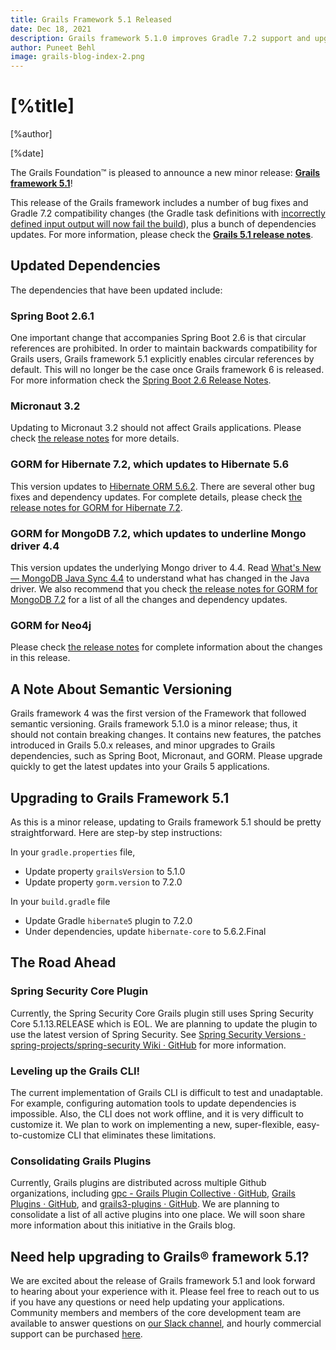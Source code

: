 ```yaml
---
title: Grails Framework 5.1 Released
date: Dec 18, 2021
description: Grails framework 5.1.0 improves Gradle 7.2 support and upgrades to Spring Boot 2.6.1, GORM 7.2, and Micronaut framework 3.2.0
author: Puneet Behl
image: grails-blog-index-2.png
---
```


# [%title]

[%author]

[%date]

The Grails Foundation™ is pleased to announce a new minor release: [**Grails framework 5.1**](https://github.com/grails/grails-core/releases/tag/v5.1.0)!

This release of the Grails framework includes a number of bug fixes and Gradle 7.2 compatibility changes (the Gradle task definitions with [incorrectly defined input output will now fail the build](https://docs.gradle.org/7.0/userguide/upgrading_version_6.html#task_validation_problems_are_now_errors)), plus a bunch of dependencies updates. For more information, please check the [**Grails 5.1 release notes**](https://github.com/grails/grails-core/releases/tag/v5.1.0).

## Updated Dependencies

The dependencies that have been updated include:

### Spring Boot 2.6.1
One important change that accompanies Spring Boot 2.6 is that circular references are prohibited. In order to maintain backwards compatibility for Grails users, Grails framework 5.1 explicitly enables circular references by default. This will no longer be the case once Grails framework 6 is released. For more information check the [Spring Boot 2.6 Release Notes](https://github.com/spring-projects/spring-boot/wiki/Spring-Boot-2.6-Release-Notes).

### Micronaut 3.2
Updating to Micronaut 3.2 should not affect Grails applications. Please check [the release notes](https://github.com/micronaut-projects/micronaut-core/releases/tag/v3.2.2) for more details. 

### GORM for Hibernate 7.2, which updates to Hibernate 5.6
This version updates to [Hibernate ORM 5.6.2](https://in.relation.to/2021/12/08/hibernate-orm-562/). There are several other bug fixes and dependency updates. For complete details,  please check [the release notes for GORM for Hibernate 7.2](https://github.com/grails/gorm-hibernate5/releases/tag/v7.2.0).

### GORM for MongoDB 7.2, which updates to underline Mongo driver 4.4
This version updates the underlying Mongo driver to 4.4. Read [What's New — MongoDB Java Sync 4.4](https://docs.mongodb.com/drivers/java/sync/current/whats-new/#std-label-version-4.4) to understand what has changed in the Java driver. We also recommend that you check [the release notes for GORM for MongoDB 7.2](https://github.com/grails/gorm-mongodb/releases/tag/v7.2.0) for a list of all the changes and dependency updates.

### GORM for Neo4j
Please check [the release notes](https://github.com/grails/gorm-neo4j/releases/tag/v7.2.0) for complete information about the changes in this release.

## A Note About Semantic Versioning

Grails framework 4 was the first version of the Framework that followed semantic versioning. Grails framework 5.1.0 is a minor release; thus, it should not contain breaking changes. It contains new features, the patches introduced in Grails 5.0.x releases, and minor upgrades to Grails dependencies, such as Spring Boot, Micronaut, and GORM. Please upgrade quickly to get the latest updates into your Grails 5 applications.

## Upgrading to Grails Framework 5.1

As this is a minor release, updating to Grails framework 5.1 should be pretty straightforward. Here are step-by step instructions:

In your `gradle.properties` file,

- Update property `grailsVersion` to 5.1.0
- Update property `gorm.version` to 7.2.0

In your `build.gradle` file

- Update Gradle `hibernate5` plugin to 7.2.0
- Under dependencies, update `hibernate-core` to 5.6.2.Final

## The Road Ahead

### Spring Security Core Plugin

Currently, the Spring Security Core Grails plugin still uses Spring Security Core 5.1.13.RELEASE which is EOL. We are planning to update the plugin to use the latest version of Spring Security. See [Spring Security Versions · spring-projects/spring-security Wiki · GitHub](https://github.com/spring-projects/spring-security/wiki/Spring-Security-Versions#released-versions) for more information.

### Leveling up the Grails CLI!

The current implementation of Grails CLI is difficult to test and unadaptable. For example, configuring automation tools to update dependencies is impossible. Also, the CLI does not work offline, and it is very difficult to customize it. We plan to work on implementing a new, super-flexible, easy-to-customize CLI that eliminates these limitations.

### Consolidating Grails Plugins

Currently, Grails plugins are distributed across multiple Github organizations, including [gpc - Grails Plugin Collective · GitHub](https://github.com/gpc), [Grails Plugins · GitHub](https://github.com/grails-plugins), and [grails3-plugins · GitHub](https://github.com/grails3-plugins). We are planning to consolidate a list of all active plugins into one place. We will soon share more information about this initiative in the Grails blog.

## Need help upgrading to Grails® framework 5.1?

We are excited about the release of Grails framework 5.1 and look forward to hearing about your experience with it. Please feel free to reach out to us if you have any questions or need help updating your applications. Community members and members of the core development team are available to answer questions on [our Slack channel](https://slack.grails.org/), and hourly commercial support can be purchased [here](https://objectcomputing.com/products/grails/consulting-support).

